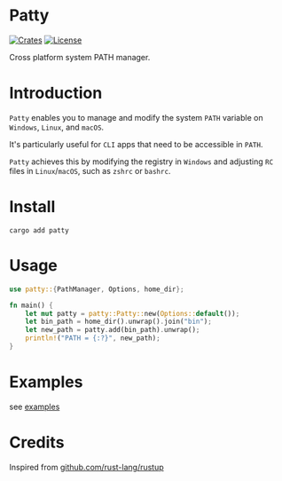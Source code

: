 # Patty

[![Crates](https://img.shields.io/crates/v/patty?logo=rust)](https://crates.io/crates/patty/)
[![License](https://img.shields.io/github/license/thewh1teagle/rookie?color=00aaaa&logo=license)](https://github.com/thewh1teagle/rookie/blob/main/rookie-rs/MIT-LICENSE.txt)

Cross platform system PATH manager.

# Introduction

`Patty` enables you to manage and modify the system `PATH` variable on `Windows`, `Linux`, and `macOS`.

It's particularly useful for `CLI` apps that need to be accessible in `PATH`.

`Patty` achieves this by modifying the registry in `Windows` and adjusting `RC` files in `Linux`/`macOS`, such as `zshrc` or `bashrc`.

# Install

```console
cargo add patty
```

# Usage

```rust
use patty::{PathManager, Options, home_dir};

fn main() {
    let mut patty = patty::Patty::new(Options::default());
    let bin_path = home_dir().unwrap().join("bin");
    let new_path = patty.add(bin_path).unwrap();
    println!("PATH = {:?}", new_path);
}
```

# Examples

see [examples](examples)

# Credits

Inspired from [github.com/rust-lang/rustup](https://github.com/rust-lang/rustup)
